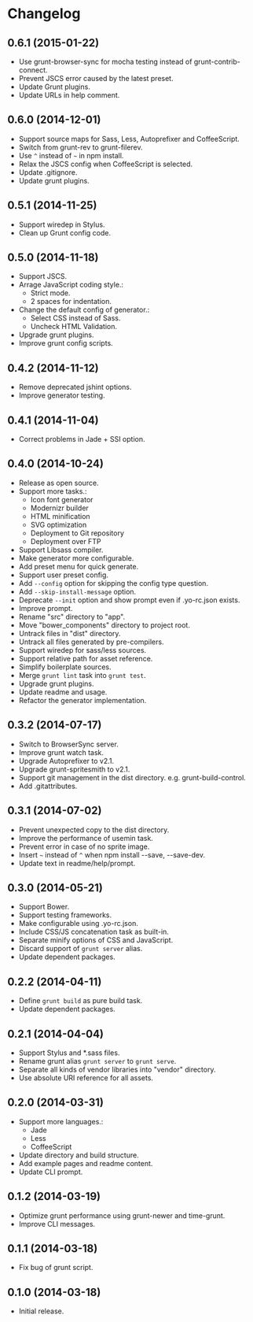 # Changelog

## 0.6.1 (2015-01-22)
- Use grunt-browser-sync for mocha testing instead of grunt-contrib-connect.
- Prevent JSCS error caused by the latest preset.
- Update Grunt plugins.
- Update URLs in help comment.

## 0.6.0 (2014-12-01)
- Support source maps for Sass, Less, Autoprefixer and CoffeeScript.
- Switch from grunt-rev to grunt-filerev.
- Use `^` instead of `~` in npm install.
- Relax the JSCS config when CoffeeScript is selected.
- Update .gitignore.
- Update grunt plugins.

## 0.5.1 (2014-11-25)
- Support wiredep in Stylus.
- Clean up Grunt config code.

## 0.5.0 (2014-11-18)
- Support JSCS.
- Arrage JavaScript coding style.:
  - Strict mode.
  - 2 spaces for indentation.
- Change the default config of generator.:
  - Select CSS instead of Sass.
  - Uncheck HTML Validation.
- Upgrade grunt plugins.
- Improve grunt config scripts.

## 0.4.2 (2014-11-12)
- Remove deprecated jshint options.
- Improve generator testing.

## 0.4.1 (2014-11-04)
- Correct problems in Jade + SSI option.

## 0.4.0 (2014-10-24)
- Release as open source.
- Support more tasks.:
  - Icon font generator
  - Modernizr builder
  - HTML minification
  - SVG optimization
  - Deployment to Git repository
  - Deployment over FTP
- Support Libsass compiler.
- Make generator more configurable.
- Add preset menu for quick generate.
- Support user preset config.
- Add `--config` option for skipping the config type question.
- Add `--skip-install-message` option.
- Deprecate `--init` option and show prompt even if .yo-rc.json exists.
- Improve prompt.
- Rename "src" directory to "app".
- Move "bower_components" directory to project root.
- Untrack files in "dist" directory.
- Untrack all files generated by pre-compilers.
- Support wiredep for sass/less sources.
- Support relative path for asset reference.
- Simplify boilerplate sources.
- Merge `grunt lint` task into `grunt test`.
- Upgrade grunt plugins.
- Update readme and usage.
- Refactor the generator implementation.

## 0.3.2 (2014-07-17)
- Switch to BrowserSync server.
- Improve grunt watch task.
- Upgrade Autoprefixer to v2.1.
- Upgrade grunt-spritesmith to v2.1.
- Support git management in the dist directory. e.g. grunt-build-control.
- Add .gitattributes.

## 0.3.1 (2014-07-02)
- Prevent unexpected copy to the dist directory.
- Improve the performance of usemin task.
- Prevent error in case of no sprite image.
- Insert `~` instead of `^` when npm install --save, --save-dev.
- Update text in readme/help/prompt.

## 0.3.0 (2014-05-21)
- Support Bower.
- Support testing frameworks.
- Make configurable using .yo-rc.json.
- Include CSS/JS concatenation task as built-in.
- Separate minify options of CSS and JavaScript.
- Discard support of `grunt server` alias.
- Update dependent packages.

## 0.2.2 (2014-04-11)
- Define `grunt build` as pure build task.
- Update dependent packages.

## 0.2.1 (2014-04-04)
- Support Stylus and *.sass files.
- Rename grunt alias `grunt server` to `grunt serve`.
- Separate all kinds of vendor libraries into "vendor" directory.
- Use absolute URI reference for all assets.

## 0.2.0 (2014-03-31)
- Support more languages.:
  - Jade
  - Less
  - CoffeeScript
- Update directory and build structure.
- Add example pages and readme content.
- Update CLI prompt.

## 0.1.2 (2014-03-19)
- Optimize grunt performance using grunt-newer and time-grunt.
- Improve CLI messages.

## 0.1.1 (2014-03-18)
- Fix bug of grunt script.

## 0.1.0 (2014-03-18)
- Initial release.
